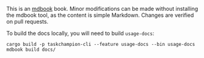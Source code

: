 This is an [mdbook](https://rust-lang.github.io/mdBook/index.html) book.
Minor modifications can be made without installing the mdbook tool, as the content is simple Markdown.
Changes are verified on pull requests.

To build the docs locally, you will need to build `usage-docs`:

```
cargo build -p taskchampion-cli --feature usage-docs --bin usage-docs
mdbook build docs/
```

